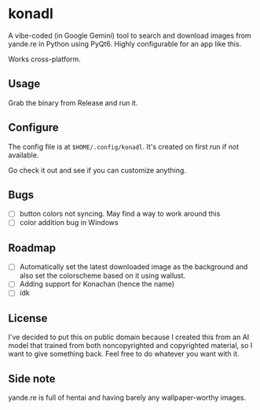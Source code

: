# konadl
A vibe-coded (in Google Gemini) tool to search and download images from yande.re in Python using PyQt6. Highly configurable for an app like this.

Works cross-platform.

## Usage
Grab the binary from Release and run it.

## Configure
The config file is at `$HOME/.config/konadl`. It's created on first run if not available.

Go check it out and see if you can customize anything.

## Bugs
- [ ] button colors not syncing. May find a way to work around this
- [ ] color addition bug in Windows

## Roadmap
- [ ] Automatically set the latest downloaded image as the background and also set the colorscheme based on it using wallust.
- [ ] Adding support for Konachan (hence the name)
- [ ] idk

## License
I've decided to put this on public domain because I created this from an AI model that trained from both noncopyrighted and copyrighted material, so I want to give something back. Feel free to do whatever you want with it.

## Side note
yande.re is full of hentai and having barely any wallpaper-worthy images.

